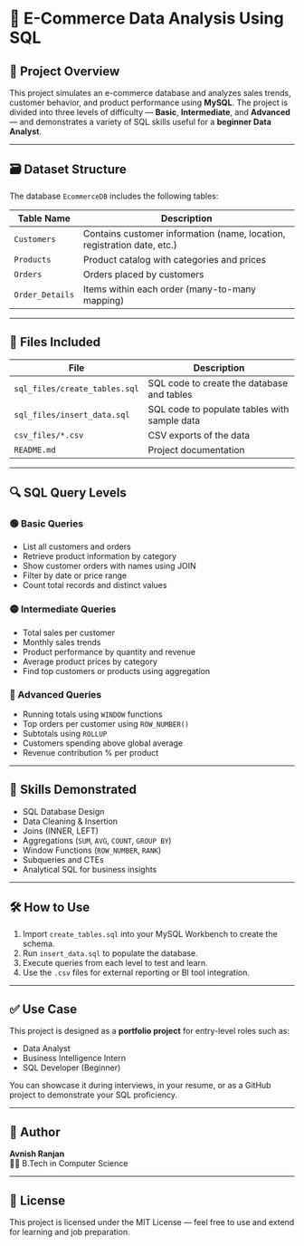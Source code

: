 # 🛒 E-Commerce Data Analysis Using SQL

## 📌 Project Overview

This project simulates an e-commerce database and analyzes sales trends, customer behavior, and product performance using **MySQL**. The project is divided into three levels of difficulty — **Basic**, **Intermediate**, and **Advanced** — and demonstrates a variety of SQL skills useful for a **beginner Data Analyst**.

---

## 🗃️ Dataset Structure

The database `EcommerceDB` includes the following tables:

| Table Name     | Description                                   |
|----------------|-----------------------------------------------|
| `Customers`    | Contains customer information (name, location, registration date, etc.) |
| `Products`     | Product catalog with categories and prices    |
| `Orders`       | Orders placed by customers                    |
| `Order_Details`| Items within each order (many-to-many mapping) |

---

## 📂 Files Included

| File | Description |
|------|-------------|
| `sql_files/create_tables.sql` | SQL code to create the database and tables |
| `sql_files/insert_data.sql`   | SQL code to populate tables with sample data |
| `csv_files/*.csv`             | CSV exports of the data |
| `README.md`                   | Project documentation |

---

## 🔍 SQL Query Levels

### 🟢 Basic Queries
- List all customers and orders
- Retrieve product information by category
- Show customer orders with names using JOIN
- Filter by date or price range
- Count total records and distinct values

### 🟡 Intermediate Queries
- Total sales per customer
- Monthly sales trends
- Product performance by quantity and revenue
- Average product prices by category
- Find top customers or products using aggregation

### 🔴 Advanced Queries
- Running totals using `WINDOW` functions
- Top orders per customer using `ROW_NUMBER()`
- Subtotals using `ROLLUP`
- Customers spending above global average
- Revenue contribution % per product

---

## 🎯 Skills Demonstrated

- SQL Database Design
- Data Cleaning & Insertion
- Joins (INNER, LEFT)
- Aggregations (`SUM`, `AVG`, `COUNT`, `GROUP BY`)
- Window Functions (`ROW_NUMBER`, `RANK`)
- Subqueries and CTEs
- Analytical SQL for business insights

---

## 🛠️ How to Use

1. Import `create_tables.sql` into your MySQL Workbench to create the schema.
2. Run `insert_data.sql` to populate the database.
3. Execute queries from each level to test and learn.
4. Use the `.csv` files for external reporting or BI tool integration.

---

## ✅ Use Case

This project is designed as a **portfolio project** for entry-level roles such as:

- Data Analyst
- Business Intelligence Intern
- SQL Developer (Beginner)

You can showcase it during interviews, in your resume, or as a GitHub project to demonstrate your SQL proficiency.

---

## 🧠 Author

**Avnish Ranjan**  
👨‍💻 B.Tech in Computer Science  


---

## 📌 License

This project is licensed under the MIT License — feel free to use and extend for learning and job preparation.
